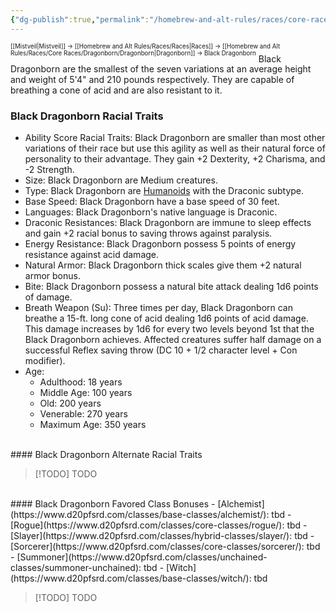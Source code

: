 ```yaml
---
{"dg-publish":true,"permalink":"/homebrew-and-alt-rules/races/core-races/dragonborn/black-dragonborn/"}
---
```


<sup><sup>[[Mistveil\|Mistveil]] → [[Homebrew and Alt Rules/Races/Races\|Races]] → [[Homebrew and Alt Rules/Races/Core Races/Dragonborn/Dragonborn\|Dragonborn]] → Black Dragonborn</sup></sup>
Black Dragonborn are the smallest of the seven variations at an average height and weight of 5'4" and 210 pounds respectively. They are capable of breathing a cone of acid and are also resistant to it.
<br>
### Black Dragonborn Racial Traits
- Ability Score Racial Traits: Black Dragonborn are smaller than most other variations of their race but use this agility as well as their natural force of personality to their advantage. They gain +2 Dexterity, +2 Charisma, and -2 Strength.
- Size: Black Dragonborn are Medium creatures.
- Type: Black Dragonborn are [Humanoids](http://www.d20pfsrd.com/bestiary/rules-for-monsters/creature-types#TOC-Humanoid) with the Draconic subtype.
- Base Speed: Black Dragonborn have a base speed of 30 feet.
- Languages: Black Dragonborn's native language is Draconic.
- Draconic Resistances: Black Dragonborn are immune to sleep effects and gain +2 racial bonus to saving throws against paralysis.
- Energy Resistance: Black Dragonborn possess 5 points of energy resistance against acid damage.
- Natural Armor: Black Dragonborn thick scales give them +2 natural armor bonus.
- Bite: Black Dragonborn possess a natural bite attack dealing 1d6 points of damage.
- Breath Weapon (Su): Three times per day, Black Dragonborn can breathe a 15-ft. long cone of acid dealing 1d6 points of acid damage. This damage increases by 1d6 for every two levels beyond 1st that the Black Dragonborn achieves. Affected creatures suffer half damage on a successful Reflex saving throw (DC 10 + 1/2 character level + Con modifier).
- Age:
    - Adulthood: 18 years
    - Middle Age: 100 years
    - Old: 200 years
    - Venerable: 270 years
    - Maximum Age: 350 years
<br>
#### Black Dragonborn Alternate Racial Traits

> [!TODO] TODO
<br>
#### Black Dragonborn Favored Class Bonuses
- [Alchemist](https://www.d20pfsrd.com/classes/base-classes/alchemist/): tbd
- [Rogue](https://www.d20pfsrd.com/classes/core-classes/rogue/): tbd
- [Slayer](https://www.d20pfsrd.com/classes/hybrid-classes/slayer/): tbd
- [Sorcerer](https://www.d20pfsrd.com/classes/core-classes/sorcerer/): tbd
- [Summoner](https://www.d20pfsrd.com/classes/unchained-classes/summoner-unchained): tbd
- [Witch](https://www.d20pfsrd.com/classes/base-classes/witch/): tbd

> [!TODO] TODO